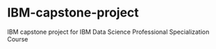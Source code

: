 # IBM-capstone-project
IBM capstone project for IBM Data Science Professional Specialization Course
